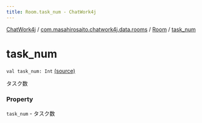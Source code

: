```yaml
---
title: Room.task_num - ChatWork4j
---
```


[ChatWork4j](../../index.md) / [com.masahirosaito.chatwork4j.data.rooms](../index.md) / [Room](index.md) / [task_num](.)

# task_num

`val task_num: Int` [(source)](https://github.com/MasahiroSaito/ChatWork4j/tree/master/src/main/kotlin/com/masahirosaito/chatwork4j/data/rooms/Room.kt#L32)

タスク数

### Property

`task_num` - タスク数